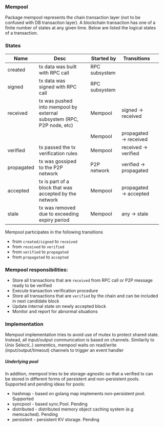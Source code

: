
### Mempool
Package mempool represents the chain transaction layer (not to be confused with DB transaction layer). A blockchain transaction has one of a finite number of states at any given time. Below are listed the logical states of a transaction. 

### States

 | Name  | Desc | | Started by | Transitions  |   |
|---|---|---|---|---|---|
|  created |  tx data was built with RPC call |   | RPC subsystem| 
|  signed |  tx data was signed with RPC call |   | RPC subsystem   | 
|  received |  tx was pushed into mempool by external subsystem (RPC, P2P node, etc)| | Mempool | signed -> received   |   |
|   |  | | Mempool | propagated -> received   |   |
|  verified | tx passed the tx verification rules  | |  Mempool |  received -> verified  |   |
|  propagated | tx was gossiped to the P2P network  | |  P2P network | verified -> propagated  |   |
|  accepted | tx is part of a block that was accepted by the network  | | Mempool  | propagated -> accepted  |   |
|  stale |  tx was removed due to exceeding expiry period  | |  Mempool | any -> stale  |   |

 

Mempool participates in the following transitions
- from `created/signed` to `received`
- from `received` to `verified`
- from `verified` to `propagated`
- from `propagated` to `accepted`

### Mempool responsibilities:

- Store all transactions that are `received` from RPC call or P2P message ready to be verified
- Execute transaction verification procedure 
- Store all transactions that are `verified` by the chain and can be included in next candidate block
- Update internal state on newly accepted block
- Monitor and report for abnormal situations


### Implementation

Mempool implementation tries to avoid use of mutex to protect shared state. Instead, all input/output communication is based on channels. Similarily to Unix Select(..) sementics, mempool waits on read/write (input/output/timeout) channels to trigger an event handler

##### Underlying pool

In addition, mempool tries to be storage-agnostic so that a verified tx can be stored in different forms of persistent and non-persistent pools. Supported and pending ideas for pools:

- hashmap - based on golang map implements non-persistent pool. Supported
- syncpool - based sync.Pool. Pending
- distributed - distributed memory object caching system (e.g memcached).  Pending
- persistent - persistent KV storage. Pending

